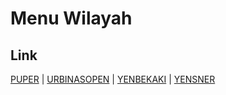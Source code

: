 # Menu Wilayah

## Link

[PUPER](https://github.com/gigit-pemilu/pemilu-2024-96-papua-barat-daya/tree/main/pilpres/hitung-suara/sub/96-papua-barat-daya/sub/03-raja-ampat/sub/08-waigeo-timur/sub/2001-puper)
 | 
[URBINASOPEN](https://github.com/gigit-pemilu/pemilu-2024-96-papua-barat-daya/tree/main/pilpres/hitung-suara/sub/96-papua-barat-daya/sub/03-raja-ampat/sub/08-waigeo-timur/sub/2003-urbinasopen)
 | 
[YENBEKAKI](https://github.com/gigit-pemilu/pemilu-2024-96-papua-barat-daya/tree/main/pilpres/hitung-suara/sub/96-papua-barat-daya/sub/03-raja-ampat/sub/08-waigeo-timur/sub/2002-yenbekaki)
 | 
[YENSNER](https://github.com/gigit-pemilu/pemilu-2024-96-papua-barat-daya/tree/main/pilpres/hitung-suara/sub/96-papua-barat-daya/sub/03-raja-ampat/sub/08-waigeo-timur/sub/2004-yensner)

